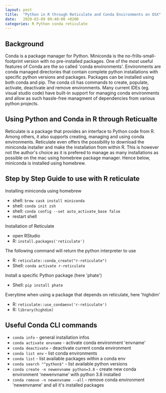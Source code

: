 ```yaml
---
layout: post
title:  "Python in R through Reticulate and Conda Environments on OSX"
date:   2020-03-09 09:40:00 +0200
categories: R Python conda reticulate
---
```


## Background
Conda is a package manager for Python. Miniconda is the no-frills-small-footprint version with no pre-installed packages. One of the most useful features of Conda are the so called 'conda environments'. Environments are conda managed directories that contain complete python installations with specific python versions and packages. Packages can be installed using both conda and pip. The conda cli has commands to create, populate, activate, deactivate and remove environments. Many current IDEs (eg. visual studio code) have built-in support for managing conda environments and allow as such hassle-free managment of dependencies from various python projects.

## Using Python and Conda in R through Reticualte
Reticulate is a package that provides an interface to Python code from R. Among others, it also supports creating, managing and using conda environments. Reticulate even offers the possibility to download the miniconda installer and make the installation from within R. This is however not the author's choice as it is prefered to manage as many installations as possible on the mac using homebrew package manager. Hence below, miniconda is installed using homebrew.


## Step by Step Guide to use with R reticulate
Installing miniconda using homebrew
* shell: `brew cask install miniconda`
* shell: `conda init zsh`
* shell: `conda config --set auto_activate_base false`
* restart shell

Installation of Reticulate
* open RStudio
* R: `install.packages('reticulate')`

The following command will return the python interpreter to use
* R: `reticulate::conda_create("r-reticulate")`
* Shell: `conda activate r-reticulate`

Install a specific Python package (here 'phate')
* Shell: `pip install phate`

Everytime when using a package that depends on reticulate, here 'highdim'
* R: `reticulate::use_condaenv('r-reticulate')`
* R: `library(highdim)`

## Useful Conda CLI commands
* `conda info` - general installation infos
* `conda activate envname` - activate conda environment 'envname'
* `conda deactivate` - deactivate current conda environment
* `conda list env` - list conda environments
* `conda list` - list available packages within a conda env
* `conda search "^python$"` - list available python versions
* `conda create -n newenvname python=3.8` - create new conda environment 'newenvname' with python 3.8  installed
* `conda remove -n newenvname --all` - remove conda environment 'newenvname' and all it's installed packages



